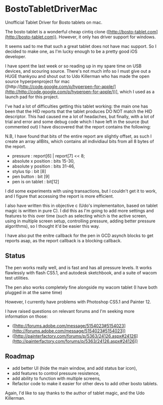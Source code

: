 BostoTabletDriverMac
====================

Unofficial Tablet Driver for Bosto tablets on mac.

The bosto tablet is a wonderful cheap cintiq clone ([http://bosto-tablet.com](http://bosto-tablet.com)). However, it only has driver support for windows.

It seems sad to me that such a great tablet does not have mac support. So I decided to make one, as I'm lucky enough to be a pretty good iOS developer.

I have spent the last week or so reading up in my spare time on USB devices, and scouring source. There's not much info so I must give out a HUGE thankyou and shout out to Udo Killerman who has made the open source hyperpenproject for mac ([http://http://code.google.com/p/hyperpen-for-apple/](http://http://code.google.com/p/hyperpen-for-apple/))], which I used as a launch pad for this project.

I've had a lot of difficulties getting this tablet working: the main one has been that the HID reports that the tablet produces DO NOT match the HID descriptor. This had caused me a lot of headaches, but finally, with a lot of trial and error and some debug code which I have left in the source (but commented out) I have discovered that the report contains the following:

N.B, I have found that bits of the entire report are slightly offset, as such I create an array allBits, which contains all individiaul bits from all 8 bytes of the report.

* pressure :  report[6] | report[7] << 8;
* absolute x position : bits 15-30,
* absolute y position : bits 31-46,
* stylus tip : bit [8]
* pen button : bit [9]
* pen is on tablet : bit[12]

I did some experiments with using transactions, but I couldn't get it to work, and I figure that accessing the report is more efficient.

I also have written this in objective c (Udo's implementaiton, based on tablet magic is written in pure C). I did this as I'm going to add more settings and features to this over time (such as selecting which is the active screen, using in multiple screen setup, controlling pressure, adding better pressure algorithms), so I thought it'd be easier this way.

I have also put the enitre callback for the pen in GCD asynch blocks to get reports asap, as the report callback is a blocking callback.

Status
------
The pen works really well, and is fast and has all pressure levels. It works flawlessly with flash CS5.1, and autodesk sketchbook, and a suite of wacom test utilities.

The pen also works completely fine alongside my wacom tablet (I have both plugged in at the same time)

However, I currently have problems with Photoshop CS5.1 and Painter 12.

I have raised questions on relevant forums and I'm seeking more information on those:

* ([http://forums.adobe.com/message/5154023#5154023](http://forums.adobe.com/message/5154023#5154023))
* ([http://painterfactory.com/forums/p/5363/24126.aspx#24126](http://painterfactory.com/forums/p/5363/24126.aspx#24126))

Roadmap
------

* add better UI (hide the main window, and add status bar icon),
* add features to control pressure resistence,
* add ability to function with multiple screens,
* Refactor code to make it easier for other devs to add other bosto tablets.

Again, I'd like to say thanks to the author of tablet magic, and the Udo Killerman.
